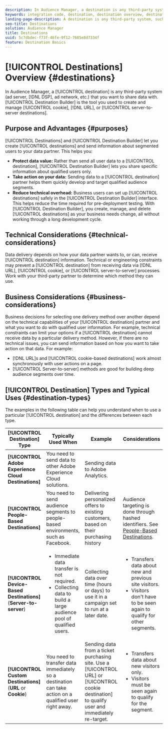 ```yaml
---
description: In Audience Manager, a destination is any third-party system (ad server, DSP, ad network, etc.) that you want to share data with. Destination Builder is the tool you used to create and manage cookie, URL, or server-to-server destinations.
keywords: integration code, destination, destination overview, destination, destination, destination, destination, destination, destination, destination, destination, destination, destination, destination
landing-page-description: A destination is any third-party system, such as ad server or DSP, with which to share data. Use Destination Builder to create and manage cookie, URL, or server-to-server destinations.
seo-title: Destinations
solution: Audience Manager
title: Destinations
uuid: 5c7dbdec-f73f-46fe-9f12-7685e8d7334f
feature: Destination Basics
---
```


# [!UICONTROL Destinations] Overview {#destinations}

In Audience Manager, a [!UICONTROL destination] is any third-party system (ad server, [!DNL DSP], ad network, etc.) that you want to share data with. [!UICONTROL Destination Builder] is the tool you used to create and manage [!UICONTROL cookie], [!DNL URL], or [!UICONTROL server-to-server destinations].

## Purpose and Advantages {#purposes}

<!-- c_destinations.xml -->

[!UICONTROL Destinations] and [!UICONTROL Destination Builder] let you create [!UICONTROL destinations] and send information about segmented users to your data partner. This helps you:

* **Protect data value:** Rather than send all user data to a [!UICONTROL destination], [!UICONTROL Destination Builder] lets you share specific information about qualified users only.
* **Take action on your data:** Sending data to a [!UICONTROL destination] partner helps them quickly develop and target qualified audience segments.
* **Reduce technical overhead:** Business users can set up [!UICONTROL destinations] safely in the [!UICONTROL Destination Builder] interface. This helps reduce the time required for pre-deployment testing. With [!UICONTROL Destination Builder], you create, manage, and delete [!UICONTROL destinations] as your business needs change, all without working through a long development cycle.

## Technical Considerations {#technical-considerations}

<!-- destination-delivery-methods.xml -->

Data delivery depends on how your data partner wants to, or can, receive [!UICONTROL destination] information. Technical or engineering constraints may prevent a [!UICONTROL destination] from receiving data via [!DNL URL], [!UICONTROL cookie], or [!UICONTROL server-to-server] processes. Work with your third-party partner to determine which method they can use.

## Business Considerations {#business-considerations}

Business decisions for selecting one delivery method over another depend on the technical capabilities of your [!UICONTROL destination] partner and what you want to do with qualified user information. For example, technical constraints can limit your options if a [!UICONTROL destination] cannot receive data by a particular delivery method. However, if there are no technical issues, you can send information based on how you want to take action on that data. For example:

* [!DNL URL]s and [!UICONTROL cookie-based destinations] work almost synchronously with user actions on a page.
* [!UICONTROL Server-to-server] methods are good for building deep audience segments over time.

## [!UICONTROL Destination] Types and Typical Uses {#destination-types}

The examples in the following table can help you understand when to use a particular [!UICONTROL destination] and the differences between each type.

| [!UICONTROL Destination] Type | Typically Used When | Example | Considerations |
|--- |--- |--- |--- |
|**[!UICONTROL Adobe Experience Cloud Destinations]**|You need to send data to other Adobe Experience Cloud solutions.|Sending data to Adobe Analytics.||
|**[!UICONTROL People-Based Destinations]**|You need to send audience segments to people-based environments, such as Facebook.|Delivering personalized offers to existing customers, based on their purchasing history|Audience targeting is done through hashed identifiers. See [People-Based Destinations](people-based-destinations-overview.md).|
|**[!UICONTROL Device-Based Destinations]** (**Server-to-server**)|<ul><li>Immediate data transfer is not required.</li><li>Collecting data to build a large audience pool of qualified users.</li></ul>|Collecting data over time (hours or days) to use it in a campaign set to run at a later date.|<ul><li>Transfers data about new and previous site visitors. </li><li>Visitors don't have to be seen again to qualify for other segments.</li></ul>|
|**[!UICONTROL Custom Destinations]** (**URL** or **Cookie**)|You need to transfer data immediately so a destination can take action on a qualified user right away.|Sending data from a ticket purchasing site. Use a [!UICONTROL URL] or [!UICONTROL cookie destination] to qualify user and immediately re-target.|<ul><li>Transfers data about new visitors only. </li><li>Visitors must be seen again to qualify for the segment.</li></ul>|
